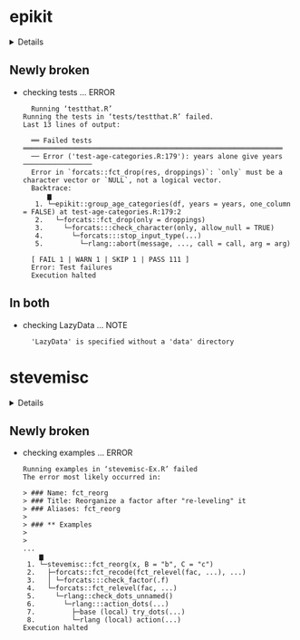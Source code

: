 # epikit

<details>

* Version: 0.1.2
* GitHub: https://github.com/R4EPI/epikit
* Source code: https://github.com/cran/epikit
* Date/Publication: 2020-09-07 21:40:03 UTC
* Number of recursive dependencies: 74

Run `revdepcheck::cloud_details(, "epikit")` for more info

</details>

## Newly broken

*   checking tests ... ERROR
    ```
      Running ‘testthat.R’
    Running the tests in ‘tests/testthat.R’ failed.
    Last 13 lines of output:
      
      ══ Failed tests ════════════════════════════════════════════════════════════════
      ── Error ('test-age-categories.R:179'): years alone give years ─────────────────
      Error in `forcats::fct_drop(res, droppings)`: `only` must be a character vector or `NULL`, not a logical vector.
      Backtrace:
          ▆
       1. └─epikit::group_age_categories(df, years = years, one_column = FALSE) at test-age-categories.R:179:2
       2.   └─forcats::fct_drop(only = droppings)
       3.     └─forcats:::check_character(only, allow_null = TRUE)
       4.       └─forcats:::stop_input_type(...)
       5.         └─rlang::abort(message, ..., call = call, arg = arg)
      
      [ FAIL 1 | WARN 1 | SKIP 1 | PASS 111 ]
      Error: Test failures
      Execution halted
    ```

## In both

*   checking LazyData ... NOTE
    ```
      'LazyData' is specified without a 'data' directory
    ```

# stevemisc

<details>

* Version: 1.4.1
* GitHub: https://github.com/svmiller/stevemisc
* Source code: https://github.com/cran/stevemisc
* Date/Publication: 2022-04-12 14:00:02 UTC
* Number of recursive dependencies: 102

Run `revdepcheck::cloud_details(, "stevemisc")` for more info

</details>

## Newly broken

*   checking examples ... ERROR
    ```
    Running examples in ‘stevemisc-Ex.R’ failed
    The error most likely occurred in:
    
    > ### Name: fct_reorg
    > ### Title: Reorganize a factor after "re-leveling" it
    > ### Aliases: fct_reorg
    > 
    > ### ** Examples
    > 
    > 
    ...
        ▆
     1. └─stevemisc::fct_reorg(x, B = "b", C = "c")
     2.   ├─forcats::fct_recode(fct_relevel(fac, ...), ...)
     3.   │ └─forcats:::check_factor(.f)
     4.   └─forcats::fct_relevel(fac, ...)
     5.     └─rlang::check_dots_unnamed()
     6.       └─rlang:::action_dots(...)
     7.         ├─base (local) try_dots(...)
     8.         └─rlang (local) action(...)
    Execution halted
    ```

